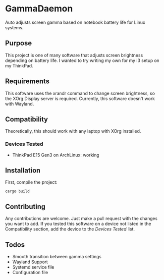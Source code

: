 # GammaDaemon
Auto adjusts screen gamma based on notebook battery life for Linux systems.

## Purpose
This project is one of many software that adjusts screen brightness depending on battery life. I wanted to try writing my own for my i3 setup on my ThinkPad.

## Requirements
This software uses the xrandr command to change screen brightness, so the XOrg Display server is required.
Currently, this software doesn't work with Wayland.

## Compatibility
Theoretically, this should work with any laptop with XOrg installed. 

### Devices Tested
- ThinkPad E15 Gen3 on ArchLinux: working



## Installation

First, compile the project:
```
cargo build
```

## Contributing
Any contributions are welcome. Just make a pull request with the changes you want to add. If you tested this software on a device not listed in the Compatibility section, add the device to the *Devices Tested* list.


## Todos
- Smooth transition between gamma settings
- Wayland Support
- Systemd service file
- Configuration file 
